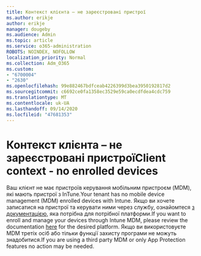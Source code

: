 ```yaml
---
title: Контекст клієнта – не зареєстровані пристрої
ms.author: erikje
author: erikje
manager: dougeby
ms.audience: Admin
ms.topic: article
ms.service: o365-administration
ROBOTS: NOINDEX, NOFOLLOW
localization_priority: Normal
ms.collection: Adm_O365
ms.custom:
- "6700004"
- "2630"
ms.openlocfilehash: 99e882467bdfceab4226399d3bea3950192817d2
ms.sourcegitcommit: c6692ce0fa1358ec3529e59ca0ecdfdea4cdc759
ms.translationtype: MT
ms.contentlocale: uk-UA
ms.lasthandoff: 09/14/2020
ms.locfileid: "47681353"
---
```

# <a name="client-context---no-enrolled-devices"></a><span data-ttu-id="8b23e-102">Контекст клієнта – не зареєстровані пристрої</span><span class="sxs-lookup"><span data-stu-id="8b23e-102">Client context - no enrolled devices</span></span>

<span data-ttu-id="8b23e-103">Ваш клієнт не має пристроїв керування мобільним пристроєм (MDM), які мають пристрої з InTune.</span><span class="sxs-lookup"><span data-stu-id="8b23e-103">Your tenant has no mobile device management (MDM) enrolled devices with Intune.</span></span> <span data-ttu-id="8b23e-104">Якщо ви хочете записатися на пристрої та керувати ними через службу, ознайомтеся [з документацією,](https://docs.microsoft.com/intune/device-enrollment) яка потрібна для потрібної платформи.</span><span class="sxs-lookup"><span data-stu-id="8b23e-104">If you want to enroll and manage your devices through Intune MDM, please review the documentation [here](https://docs.microsoft.com/intune/device-enrollment) for the desired platform.</span></span> <span data-ttu-id="8b23e-105">Якщо ви використовуєте MDM третіх осіб або тільки функції захисту програми не можуть знадобитися.</span><span class="sxs-lookup"><span data-stu-id="8b23e-105">If you are using a third party MDM or only App Protection features no action may be needed.</span></span> 